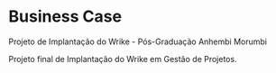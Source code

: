 # Business Case
 Projeto de Implantação do Wrike - Pós-Graduação Anhembi Morumbi

 Projeto final de Implantação do Wrike em Gestão de Projetos.
